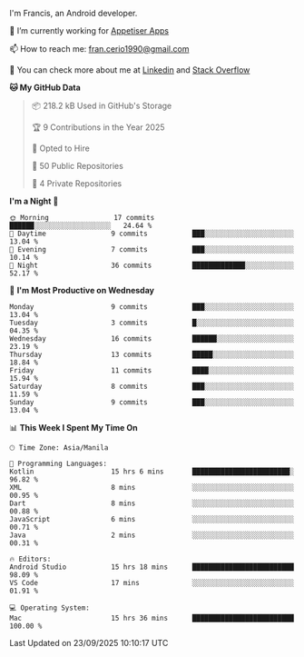 
I'm Francis, an Android developer.

🔭 I’m currently working for [Appetiser Apps](http://appetiser.com.au)

📫 How to reach me: fran.cerio1990@gmail.com

👀 You can check more about me at [Linkedin](https://www.linkedin.com/in/francerio/) and [Stack Overflow](https://stackoverflow.com/users/1614267/fran-ceriu)



<!--START_SECTION:waka-->
**🐱 My GitHub Data** 

> 📦 218.2 kB Used in GitHub's Storage 
 > 
> 🏆 9 Contributions in the Year 2025
 > 
> 💼 Opted to Hire
 > 
> 📜 50 Public Repositories 
 > 
> 🔑 4 Private Repositories 
 > 
**I'm a Night 🦉** 

```text
🌞 Morning                17 commits          ██████░░░░░░░░░░░░░░░░░░░   24.64 % 
🌆 Daytime                9 commits           ███░░░░░░░░░░░░░░░░░░░░░░   13.04 % 
🌃 Evening                7 commits           ███░░░░░░░░░░░░░░░░░░░░░░   10.14 % 
🌙 Night                  36 commits          █████████████░░░░░░░░░░░░   52.17 % 
```
📅 **I'm Most Productive on Wednesday** 

```text
Monday                   9 commits           ███░░░░░░░░░░░░░░░░░░░░░░   13.04 % 
Tuesday                  3 commits           █░░░░░░░░░░░░░░░░░░░░░░░░   04.35 % 
Wednesday                16 commits          ██████░░░░░░░░░░░░░░░░░░░   23.19 % 
Thursday                 13 commits          █████░░░░░░░░░░░░░░░░░░░░   18.84 % 
Friday                   11 commits          ████░░░░░░░░░░░░░░░░░░░░░   15.94 % 
Saturday                 8 commits           ███░░░░░░░░░░░░░░░░░░░░░░   11.59 % 
Sunday                   9 commits           ███░░░░░░░░░░░░░░░░░░░░░░   13.04 % 
```


📊 **This Week I Spent My Time On** 

```text
🕑︎ Time Zone: Asia/Manila

💬 Programming Languages: 
Kotlin                   15 hrs 6 mins       ████████████████████████░   96.82 % 
XML                      8 mins              ░░░░░░░░░░░░░░░░░░░░░░░░░   00.95 % 
Dart                     8 mins              ░░░░░░░░░░░░░░░░░░░░░░░░░   00.88 % 
JavaScript               6 mins              ░░░░░░░░░░░░░░░░░░░░░░░░░   00.71 % 
Java                     2 mins              ░░░░░░░░░░░░░░░░░░░░░░░░░   00.31 % 

🔥 Editors: 
Android Studio           15 hrs 18 mins      █████████████████████████   98.09 % 
VS Code                  17 mins             ░░░░░░░░░░░░░░░░░░░░░░░░░   01.91 % 

💻 Operating System: 
Mac                      15 hrs 36 mins      █████████████████████████   100.00 % 
```


 Last Updated on 23/09/2025 10:10:17 UTC
<!--END_SECTION:waka-->
